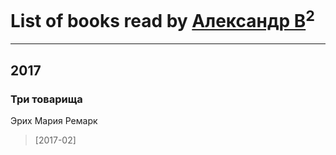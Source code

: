 # List of books read by [Александр В](https://plus.google.com/112935638984319130182)<sup>2</sup>
---

## 2017

### Три товарища
Эрих Мария Ремарк
> [2017-02] 





